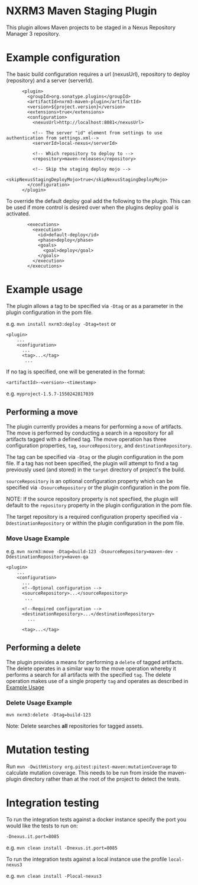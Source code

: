 <!--

    Sonatype Nexus (TM) Open Source Version
    Copyright (c) 2019-present Sonatype, Inc.
    All rights reserved. Includes the third-party code listed at http://links.sonatype.com/products/nexus/oss/attributions.

    This program and the accompanying materials are made available under the terms of the Eclipse Public License Version 1.0,
    which accompanies this distribution and is available at http://www.eclipse.org/legal/epl-v10.html.

    Sonatype Nexus (TM) Professional Version is available from Sonatype, Inc. "Sonatype" and "Sonatype Nexus" are trademarks
    of Sonatype, Inc. Apache Maven is a trademark of the Apache Software Foundation. M2eclipse is a trademark of the
    Eclipse Foundation. All other trademarks are the property of their respective owners.

-->
# NXRM3 Maven Staging Plugin

This plugin allows Maven projects to be staged in a Nexus Repository Manager 3 repository.

# Example configuration

The basic build configuration requires a url (nexusUrl), repository to deploy (repository) and a server (serverId).
```
      <plugin>
        <groupId>org.sonatype.plugins</groupId>
        <artifactId>nxrm3-maven-plugin</artifactId>
        <version>${project.version}</version>
        <extensions>true</extensions>
        <configuration>
          <nexusUrl>http://localhost:8081</nexusUrl>
          
          <!-- The server "id" element from settings to use authentication from settings.xml-->
          <serverId>local-nexus</serverId>
         
          <!-- Which repository to deploy to -->
          <repository>maven-releases</repository>
          
          <!-- Skip the staging deploy mojo -->
          <skipNexusStagingDeployMojo>true</skipNexusStagingDeployMojo>
        </configuration>
      </plugin>
```

To override the default deploy goal add the following to the plugin. This can be used if more control is desired over 
when the plugins deploy goal is activated. 

```
        <executions>
          <execution>
            <id>default-deploy</id>
            <phase>deploy</phase>
            <goals>
              <goal>deploy</goal>
            </goals>
          </execution>
        </executions>
```

# Example usage

The plugin allows a tag to be specified via ```-Dtag``` or as a parameter in the plugin configuration in the pom file.

e.g. ```mvn install nxrm3:deploy -Dtag=test``` or 

```
<plugin>
    ...
    <configuration>
      ...
      <tag>...</tag>
       ...
```

If no tag is specified, one will be generated in the format:
 
 ```<artifactId>-<version>-<timestamp>``` 

e.g. ```myproject-1.5.7-1550242817039```

## Performing a move
The plugin currently provides a means for performing a ```move``` of artifacts. The move is performed by conducting a search in a repository for all artifacts tagged with a defined tag. The move operation has three configuration
properties, ``tag``, ```sourceRepository```, and ```destinationRepository```.

The tag can be specified via ```-Dtag``` or the plugin configuration in the pom file. If a tag has not been 
specified, the plugin will attempt to find a tag previously used (and stored) in the ```target``` directory 
of project's the build.

```sourceRepository``` is an optional configuration property which can be specified via ```-DsourceRepository``` 
or the plugin configuration in the pom file. 

NOTE: If the source repository property is not specfiied, the plugin will default to the ```repository```
property in the plugin configuration in the pom file.

The target repository is a required configuration property specified via ```-DdestinationRepository``` or within the 
plugin configuration in the pom file.

### Move Usage Example
e.g. ```mvn nxrm3:move -Dtag=build-123 -DsourceRepository=maven-dev -DdestinationRepository=maven-qa``` 

```
<plugin>
    ...
    <configuration>
      ...
      <!--Optional configuration -->
      <sourceRepository>...</sourceRepository>
       ...
       
      <!--Required configuration -->
      <destinationRepository>...</destinationRepository>
        ...
        
      <tag>...</tag>
```

## Performing a delete
The plugin provides a means for performing a ```delete``` of tagged artifacts. The delete operates in a similar way to the move operation whereby it performs a search for all artifacts with the specified ```tag```.
The delete operation makes use of a single property ```tag``` and operates as described in [Example Usage](#example-usage)

### Delete Usage Example
```mvn nxrm3:delete -Dtag=build-123```

Note: Delete searches **all** repositories for tagged assets.

# Mutation testing

Run ```mvn -DwithHistory org.pitest:pitest-maven:mutationCoverage``` to calculate mutation coverage. This needs to be 
run from inside the maven-plugin directory rather than at the root of the project to detect the tests.

# Integration testing

To run the integration tests against a docker instance specify the port you would like the tests to run on:

```-Dnexus.it.port=8085``` 

e.g. ```mvn clean install -Dnexus.it.port=8085```

To run the integration tests against a local instance use the profile ```local-nexus3```

e.g. ```mvn clean install -Plocal-nexus3```
